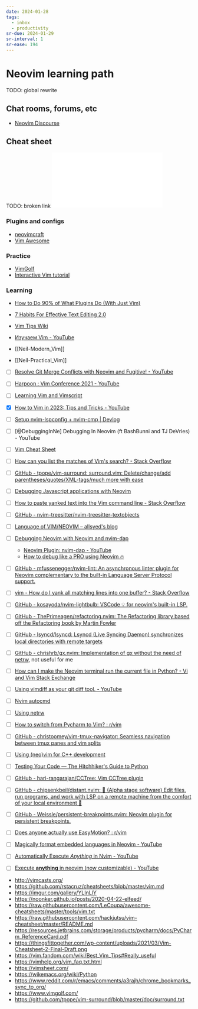 ```yaml
---
date: 2024-01-28
tags:
  - inbox
  - productivity
sr-due: 2024-01-29
sr-interval: 1
sr-ease: 194
---
```

# Neovim learning path

TODO: global rewrite

## Chat rooms, forums, etc

- [Neovim Discourse](https://neovim.discourse.group/categories)

## Cheat sheet

TODO: broken link
![](Vim_Cheat_Sheet_for_Programmers.pdf)

### Plugins and configs

- [neovimcraft](https://neovimcraft.com/)
- [Vim Awesome](https://vimawesome.com/)

### Practice

- [VimGolf](https://www.vimgolf.com/)
- [Interactive Vim tutorial](http://www.openvim.com/)

### Learning

- [How to Do 90% of What Plugins Do (With Just Vim)](https://www.youtube.com/watch?v=XA2WjJbmmoM)
- [7 Habits For Effective Text Editing 2.0](https://www.youtube.com/watch?v=eX9m3g5J-XA)
- [Vim Tips Wiki](https://vim.fandom.com/wiki/Vim_Tips_Wiki)
- [Изучаем Vim - YouTube](https://www.youtube.com/playlist?list=PLcjongJGYetkY4RFSVftH43F91vgzqB7U)

- [[Neil-Modern_Vim]]
- [[Neil-Practical_Vim]]


- [ ] [Resolve Git Merge Conflicts with Neovim and Fugitive! - YouTube](https://www.youtube.com/watch?v=vpwJ7fqD1CE)
- [ ] [Harpoon : Vim Conference 2021 - YouTube](https://youtu.be/Qnos8aApa9g)
- [ ] [Learning Vim and Vimscript](https://github.com/iggredible/Learn-Vim)
- [x] [How to Vim in 2023: Tips and Tricks - YouTube](https://www.youtube.com/watch?v=FrMRyXtiJkc)
- [ ] [Setup nvim-lspconfig + nvim-cmp | Devlog](https://vonheikemen.github.io/devlog/tools/setup-nvim-lspconfig-plus-nvim-cmp/)
- [ ] [@DebuggingInNe] Debugging In Neovim (ft BashBunni and TJ DeVries) - YouTube


- [ ] [Vim Cheat Sheet](http://jrmiii.com/attachments/Vim.pdf)
- [ ] [How can you list the matches of Vim's search? - Stack Overflow](https://stackoverflow.com/questions/509690/how-can-you-list-the-matches-of-vims-search)
- [ ] [GitHub - tpope/vim-surround: surround.vim: Delete/change/add parentheses/quotes/XML-tags/much more with ease](https://github.com/tpope/vim-surround)
- [ ] [Debugging Javascript applications with Neovim](https://miguelcrespo.co/posts/debugging-javascript-applications-with-neovim/)
- [ ] [How to paste yanked text into the Vim command line - Stack Overflow](https://stackoverflow.com/questions/3997078/how-to-paste-yanked-text-into-the-vim-command-line)

- [ ] [GitHub - nvim-treesitter/nvim-treesitter-textobjects](https://github.com/nvim-treesitter/nvim-treesitter-textobjects)
- [ ] [Language of VIM/NEOVIM – allsyed's blog](https://allsyed.com/posts/language-of-vim-neovim/)
- [ ] [Debugging Neovim with Neovim and nvim-dap](https://zignar.net/2023/02/17/debugging-neovim-with-neovim-and-nvim-dap/)
  - [Neovim Plugin: nvim-dap - YouTube](https://www.youtube.com/watch?v=ga3Cas7vNCk)
  - [How to debug like a PRO using Neovim 🔥](https://miguelcrespo.co/how-to-debug-like-a-pro-using-neovim)
- [ ] [GitHub - mfussenegger/nvim-lint: An asynchronous linter plugin for Neovim complementary to the built-in Language Server Protocol support.](https://github.com/mfussenegger/nvim-lint)


- [ ] [vim - How do I yank all matching lines into one buffer? - Stack Overflow](https://stackoverflow.com/questions/1474966/how-do-i-yank-all-matching-lines-into-one-buffer)
- [ ] [GitHub - kosayoda/nvim-lightbulb: VSCode 💡 for neovim's built-in LSP.](https://github.com/kosayoda/nvim-lightbulb)

- [ ] [GitHub - ThePrimeagen/refactoring.nvim: The Refactoring library based off the Refactoring book by Martin Fowler](https://github.com/ThePrimeagen/refactoring.nvim)
- [ ] [GitHub - lsyncd/lsyncd: Lsyncd (Live Syncing Daemon) synchronizes local directories with remote targets](https://github.com/lsyncd/lsyncd)
- [ ] [GitHub - chrishrb/gx.nvim: Implementation of gx without the need of netrw](https://github.com/chrishrb/gx.nvim), not useful for me
- [ ] [How can I make the Neovim terminal run the current file in Python? - Vi and Vim Stack Exchange](https://vi.stackexchange.com/questions/15431/how-can-i-make-the-neovim-terminal-run-the-current-file-in-python)
- [ ] [Using vimdiff as your git diff tool. - YouTube](https://www.youtube.com/watch?v=hb5RVnOda2o)
- [ ] [Nvim autocmd](https://www.reddit.com/r/neovim/comments/xhtr1p/nvim_autocmd_filetype_option/)
- [ ] [Using netrw](https://vonheikemen.github.io/devlog/tools/using-netrw-vim-builtin-file-explorer/)
- [ ] [How to switch from Pycharm to Vim? : r/vim](https://www.reddit.com/r/vim/comments/qdgnid/how_to_switch_from_pycharm_to_vim/)
- [ ] [GitHub - christoomey/vim-tmux-navigator: Seamless navigation between tmux panes and vim splits](https://github.com/christoomey/vim-tmux-navigator)
- [ ] [Using (neo)vim for C++ development](https://idie.ru/posts/vim-modern-cpp/)
- [ ] [Testing Your Code — The Hitchhiker's Guide to Python](https://docs.python-guide.org/writing/tests/)
- [ ] [GitHub - hari-rangarajan/CCTree: Vim CCTree plugin](https://github.com/hari-rangarajan/CCTree)
- [ ] [GitHub - chipsenkbeil/distant.nvim: 🚧 (Alpha stage software) Edit files, run programs, and work with LSP on a remote machine from the comfort of your local environment 🚧](https://github.com/chipsenkbeil/distant.nvim)
- [ ] [GitHub - Weissle/persistent-breakpoints.nvim: Neovim plugin for persistent breakpoints.](https://github.com/Weissle/persistent-breakpoints.nvim)
- [ ] [Does anyone actually use EasyMotion? : r/vim](https://www.reddit.com/r/vim/comments/1yfzg2/does_anyone_actually_use_easymotion/)


- [ ] [Magically format embedded languages in Neovim - YouTube](https://www.youtube.com/watch?v=v3o9YaHBM4Q)
- [ ] [Automatically Execute *Anything* in Nvim - YouTube](https://www.youtube.com/watch?v=9gUatBHuXE0)
- [ ] [Execute **anything** in neovim (now customizable) - YouTube](https://www.youtube.com/watch?v=HlfjpstqXwE)


- http://vimcasts.org/
- https://github.com/rstacruz/cheatsheets/blob/master/vim.md
- https://imgur.com/gallery/YLInLlY
- https://noonker.github.io/posts/2020-04-22-elfeed/
- https://raw.githubusercontent.com/LeCoupa/awesome-cheatsheets/master/tools/vim.txt
- https://raw.githubusercontent.com/hackjutsu/vim-cheatsheet/master/README.md
- https://resources.jetbrains.com/storage/products/pycharm/docs/PyCharm_ReferenceCard.pdf
- https://thingsfittogether.com/wp-content/uploads/2021/03/Vim-Cheatsheet-2-Final-Draft.png
- https://vim.fandom.com/wiki/Best_Vim_Tips#Really_useful
- https://vimhelp.org/vim_faq.txt.html
- https://vimsheet.com/
- https://wikemacs.org/wiki/Python
- https://www.reddit.com/r/emacs/comments/a3rajh/chrome_bookmarks_sync_to_org/
- https://www.vimgolf.com/
- https://github.com/tpope/vim-surround/blob/master/doc/surround.txt
